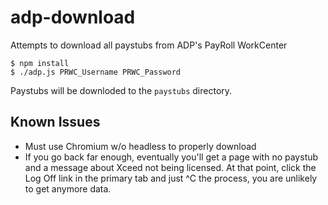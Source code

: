 # adp-download

Attempts to download all paystubs from ADP's PayRoll WorkCenter

```shell
$ npm install
$ ./adp.js PRWC_Username PRWC_Password
```

Paystubs will be downloded to the `paystubs` directory.

## Known Issues

* Must use Chromium w/o headless to properly download
* If you go back far enough, eventually you'll get a page with no paystub and a message about Xceed not being licensed.  At that point, click the Log Off link in the primary tab and just ^C the process, you are unlikely to get anymore data.